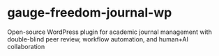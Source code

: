 # gauge-freedom-journal-wp
Open-source WordPress plugin for academic journal management with double-blind peer review, workflow automation, and human+AI collaboration
